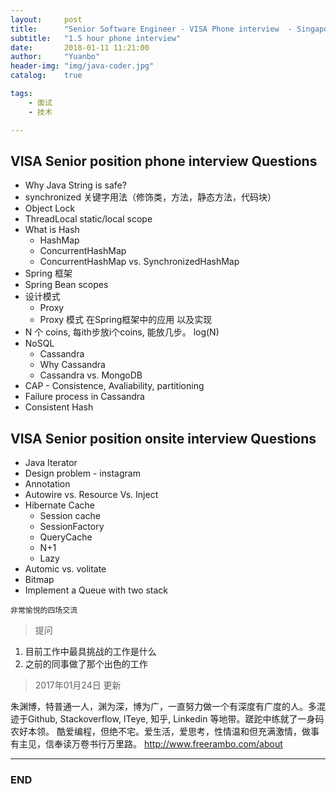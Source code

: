 ```yaml
---
layout:     post
title:      "Senior Software Engineer - VISA Phone interview  - Singapore"
subtitle:   "1.5 hour phone interview"
date:       2018-01-11 11:21:00
author:     "Yuanbo"
header-img: "img/java-coder.jpg"
catalog:    true

tags:
    - 面试
    - 技术

---
```




## VISA Senior position phone interview Questions

* Why Java String is safe? 
* synchronized 关键字用法（修饰类，方法，静态方法，代码块）
* Object Lock
* ThreadLocal static/local scope
* What is Hash
    * HashMap
    * ConcurrentHashMap
    * ConcurrentHashMap vs. SynchronizedHashMap  
* Spring 框架  
* Spring Bean scopes 
* 设计模式
    * Proxy 
    * Proxy 模式 在Spring框架中的应用 以及实现 
* N 个 coins, 每ith步放i个coins, 能放几步。 log(N)  
* NoSQL
    * Cassandra
    * Why Cassandra
    * Cassandra vs. MongoDB
* CAP - Consistence, Avaliability, partitioning
* Failure process in Cassandra     
* Consistent Hash 

## VISA Senior position onsite interview Questions

* Java Iterator 
* Design problem - instagram 
* Annotation
* Autowire vs. Resource Vs. Inject
* Hibernate Cache 
    * Session cache
    * SessionFactory
    * QueryCache
    * N+1
    * Lazy
* Automic vs. volitate 
* Bitmap 
* Implement a Queue with two stack 

`非常愉悦的四场交流`

> 提问
1. 目前工作中最具挑战的工作是什么
2. 之前的同事做了那个出色的工作


> 2017年01月24日 更新


朱渊博，特普通一人，渊为深，博为广，一直努力做一个有深度有广度的人。多混迹于Github, Stackoverflow, ITeye, 知乎, Linkedin 等地带。蹉跎中练就了一身码农好本领。 酷爱编程，但绝不宅。爱生活，爱思考，性情温和但充满激情，做事有主见，信奉读万卷书行万里路。
<http://www.freerambo.com/about>

---

### END

